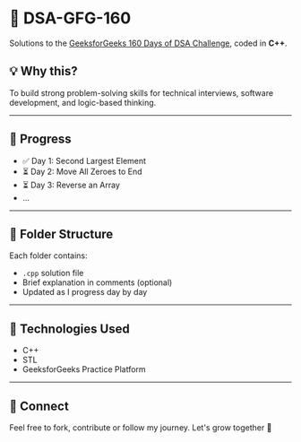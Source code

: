 # 📘 DSA-GFG-160

Solutions to the [GeeksforGeeks 160 Days of DSA Challenge](https://www.geeksforgeeks.org/batch/gfg-160-problems/), coded in **C++**.

## 💡 Why this?
To build strong problem-solving skills for technical interviews, software development, and logic-based thinking.

---

## 📅 Progress

- ✅ Day 1: Second Largest Element
- ⏳ Day 2: Move All Zeroes to End
- ⏳ Day 3: Reverse an Array
- ...

---

## 📂 Folder Structure

Each folder contains:
- `.cpp` solution file
- Brief explanation in comments (optional)
- Updated as I progress day by day

---

## 🚀 Technologies Used

- C++
- STL
- GeeksforGeeks Practice Platform

---

## 📌 Connect

Feel free to fork, contribute or follow my journey.
Let's grow together 🚀



